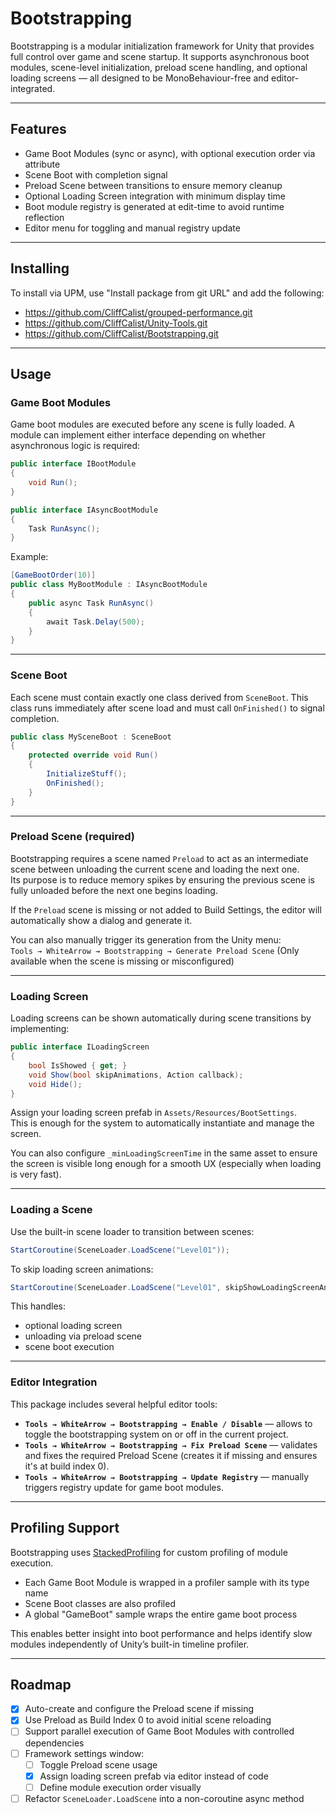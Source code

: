 # Bootstrapping

Bootstrapping is a modular initialization framework for Unity that provides full control over game and scene startup. It supports asynchronous boot modules, scene-level initialization, preload scene handling, and optional loading screens — all designed to be MonoBehaviour-free and editor-integrated.

---

## Features

- Game Boot Modules (sync or async), with optional execution order via attribute
- Scene Boot with completion signal
- Preload Scene between transitions to ensure memory cleanup
- Optional Loading Screen integration with minimum display time
- Boot module registry is generated at edit-time to avoid runtime reflection
- Editor menu for toggling and manual registry update

---

## Installing

To install via UPM, use "Install package from git URL" and add the following:

- https://github.com/CliffCalist/grouped-performance.git
- https://github.com/CliffCalist/Unity-Tools.git
- https://github.com/CliffCalist/Bootstrapping.git

---

## Usage

### Game Boot Modules

Game boot modules are executed before any scene is fully loaded. A module can implement either interface depending on whether asynchronous logic is required:

```csharp
public interface IBootModule
{
    void Run();
}

public interface IAsyncBootModule
{
    Task RunAsync();
}
```

Example:

```csharp
[GameBootOrder(10)]
public class MyBootModule : IAsyncBootModule
{
    public async Task RunAsync()
    {
        await Task.Delay(500);
    }
}
```

---

### Scene Boot

Each scene must contain exactly one class derived from `SceneBoot`. This class runs immediately after scene load and must call `OnFinished()` to signal completion.

```csharp
public class MySceneBoot : SceneBoot
{
    protected override void Run()
    {
        InitializeStuff();
        OnFinished();
    }
}
```

---

### Preload Scene (required)

Bootstrapping requires a scene named `Preload` to act as an intermediate scene between unloading the current scene and loading the next one.  
Its purpose is to reduce memory spikes by ensuring the previous scene is fully unloaded before the next one begins loading.

If the `Preload` scene is missing or not added to Build Settings, the editor will automatically show a dialog and generate it.

You can also manually trigger its generation from the Unity menu:  
`Tools → WhiteArrow → Bootstrapping → Generate Preload Scene`
(Only available when the scene is missing or misconfigured)

---

### Loading Screen

Loading screens can be shown automatically during scene transitions by implementing:

```csharp
public interface ILoadingScreen
{
    bool IsShowed { get; }
    void Show(bool skipAnimations, Action callback);
    void Hide();
}
```

Assign your loading screen prefab in `Assets/Resources/BootSettings`.  
This is enough for the system to automatically instantiate and manage the screen.

You can also configure `_minLoadingScreenTime` in the same asset to ensure the screen is visible long enough for a smooth UX (especially when loading is very fast).

---

### Loading a Scene

Use the built-in scene loader to transition between scenes:

```csharp
StartCoroutine(SceneLoader.LoadScene("Level01"));
```

To skip loading screen animations:

```csharp
StartCoroutine(SceneLoader.LoadScene("Level01", skipShowLoadingScreenAnimations: true));
```

This handles:
- optional loading screen
- unloading via preload scene
- scene boot execution

---

### Editor Integration

This package includes several helpful editor tools:

- **`Tools → WhiteArrow → Bootstrapping → Enable / Disable`** — allows to toggle the bootstrapping system on or off in the current project.
- **`Tools → WhiteArrow → Bootstrapping → Fix Preload Scene`** — validates and fixes the required Preload Scene (creates it if missing and ensures it's at build index 0).
- **`Tools → WhiteArrow → Bootstrapping → Update Registry`** — manually triggers registry update for game boot modules.

---

## Profiling Support

Bootstrapping uses [StackedProfiling](https://github.com/CliffCalist/stacked-profiling.git) for custom profiling of module execution.

- Each Game Boot Module is wrapped in a profiler sample with its type name
- Scene Boot classes are also profiled
- A global "GameBoot" sample wraps the entire game boot process

This enables better insight into boot performance and helps identify slow modules independently of Unity’s built-in timeline profiler.

---

## Roadmap

- [x] Auto-create and configure the Preload scene if missing
- [x] Use Preload as Build Index 0 to avoid initial scene reloading
- [ ] Support parallel execution of Game Boot Modules with controlled dependencies
- [ ] Framework settings window:
  - [ ] Toggle Preload scene usage
  - [x] Assign loading screen prefab via editor instead of code
  - [ ] Define module execution order visually
- [ ] Refactor `SceneLoader.LoadScene` into a non-coroutine async method
